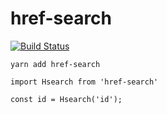 # href-search

[![Build Status](https://travis-ci.org/moiamoia/href-search.svg?branch=master)](https://travis-ci.org/moiamoia/href-search)

`yarn add href-search`

`import Hsearch from 'href-search'`

`const id = Hsearch('id');`
